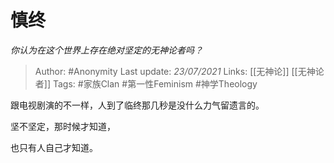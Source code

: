# 慎终
*你认为在这个世界上存在绝对坚定的无神论者吗？*

> Author: #Anonymity
Last update: *23/07/2021* 
Links: [[无神论]] [[无神论者]]
Tags: #家族Clan #第一性Feminism #神学Theology 



跟电视剧演的不一样，人到了临终那几秒是没什么力气留遗言的。

坚不坚定，那时候才知道，

也只有人自己才知道。



